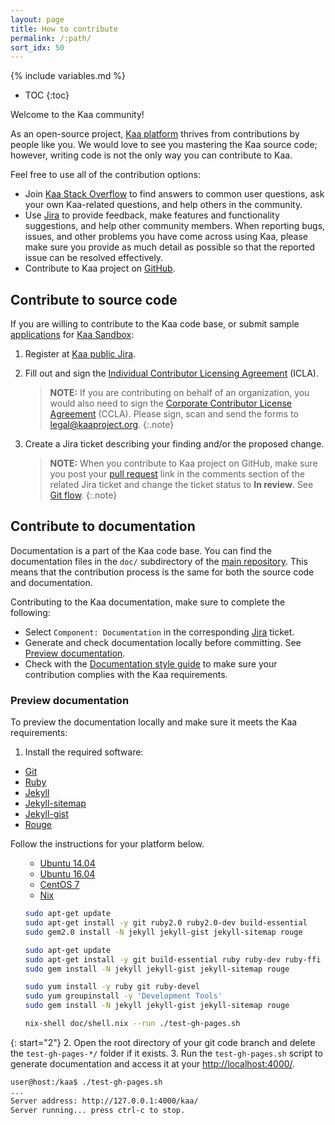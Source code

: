 ```yaml
---
layout: page
title: How to contribute
permalink: /:path/
sort_idx: 50
---
```


{% include variables.md %}

* TOC
{:toc}

Welcome to the Kaa community!

As an open-source project, [Kaa platform]({{root_url}}Glossary/#kaa-platform) thrives from contributions by people like you.
We would love to see you mastering the Kaa source code; however, writing code is not the only way you can contribute to Kaa.

Feel free to use all of the contribution options:

- Join [Kaa Stack Overflow](http://stackoverflow.com/questions/tagged/kaa) to find answers to common user questions, ask your own Kaa-related questions, and help others in the community.
- Use [Jira](http://jira.kaaproject.org/browse/KAA/) to provide feedback, make features and functionality suggestions, and help other community members.
When reporting bugs, issues, and other problems you have come across using Kaa, please make sure you provide as much detail as possible so that the reported issue can be resolved effectively.
- Contribute to Kaa project on [GitHub](https://github.com/kaaproject/kaa).

## Contribute to source code

If you are willing to contribute to the Kaa code base, or submit sample [applications]({{root_url}}Glossary/#kaa-application) for [Kaa Sandbox]({{root_url}}Glossary/#kaa-sandbox):

1. Register at [Kaa public Jira](http://jira.kaaproject.org/browse/KAA/).

2. Fill out and sign the [Individual Contributor Licensing Agreement](http://www.kaaproject.org/Uploads/ICLA.pdf) (ICLA).

	>**NOTE:** If you are contributing on behalf of an organization, you would also need to sign the [Corporate Contributor License Agreement](http://www.kaaproject.org/Uploads/CCLA.pdf) (CCLA).
	>Please sign, scan and send the forms to [legal@kaaproject.org](mailto:legal@kaaproject.org).
	{:.note}

3. Create a Jira ticket describing your finding and/or the proposed change.

	>**NOTE:** When you contribute to Kaa project on GitHub, make sure you post your [pull request](https://help.github.com/articles/using-pull-requests/) link in the comments section of the related Jira ticket and change the ticket status to **In review**.
	>See [Git flow]({{root_url}}Customization-guide/How-to-contribute/Git-flow/).
	{:.note}

## Contribute to documentation

Documentation is a part of the Kaa code base.
You can find the documentation files in the `doc/` subdirectory of the [main repository](https://github.com/kaaproject/kaa).
This means that the contribution process is the same for both the source code and documentation.

Contributing to the Kaa documentation, make sure to complete the following:

* Select `Component: Documentation` in the corresponding [Jira](http://jira.kaaproject.org/) ticket.
* Generate and check documentation locally before committing.
See [Preview documentation]({{root_url}}Customization-guide/How-to-contribute/#preview-documentation).
* Check with the [Documentation style guide]({{root_url}}Customization-guide/How-to-contribute/Style-guide/) to make sure your contribution complies with the Kaa requirements.

### Preview documentation

To preview the documentation locally and make sure it meets the Kaa requirements:

1. Install the required software:
  * [Git](https://git-scm.com/)
  * [Ruby](https://www.ruby-lang.org)
  * [Jekyll](https://jekyllrb.com/)
  * [Jekyll-sitemap](https://github.com/jekyll/jekyll-sitemap)
  * [Jekyll-gist](https://github.com/jekyll/jekyll-gist)
  * [Rouge](https://github.com/jneen/rouge)

   Follow the instructions for your platform below.

<ul>
<li style="list-style-type: none;">
<ul class="nav nav-tabs">
  <li class="active"><a data-toggle="tab" href="#Platform1">Ubuntu 14.04</a></li>
  <li><a data-toggle="tab" href="#Platform2">Ubuntu 16.04</a></li>
  <li><a data-toggle="tab" href="#Platform3">CentOS 7</a></li>
  <li><a data-toggle="tab" href="#Platform4">Nix</a></li>
</ul>

<div class="tab-content">
<div id="Platform1" class="tab-pane fade in active" markdown="1" >

```bash
sudo apt-get update
sudo apt-get install -y git ruby2.0 ruby2.0-dev build-essential
sudo gem2.0 install -N jekyll jekyll-gist jekyll-sitemap rouge
```

</div><div id="Platform2" class="tab-pane fade" markdown="1" >

```bash
sudo apt-get update
sudo apt-get install -y git build-essential ruby ruby-dev ruby-ffi
sudo gem install -N jekyll jekyll-gist jekyll-sitemap rouge
```

</div><div id="Platform3" class="tab-pane fade" markdown="1" >

```bash
sudo yum install -y ruby git ruby-devel
sudo yum groupinstall -y 'Development Tools'
sudo gem install -N jekyll jekyll-gist jekyll-sitemap rouge
```

</div><div id="Platform4" class="tab-pane fade" markdown="1" >

```bash
nix-shell doc/shell.nix --run ./test-gh-pages.sh
```

</div></div>
</li>
</ul>

{: start="2"}
2. Open the root directory of your git code branch and delete the `test-gh-pages-*/` folder if it exists.
3. Run the `test-gh-pages.sh` script to generate documentation and access it at your [http://localhost:4000/](http://127.0.0.1:4000/kaa/).

   ```bash
   user@host:/kaa$ ./test-gh-pages.sh
   ...
   Server address: http://127.0.0.1:4000/kaa/
   Server running... press ctrl-c to stop.
   ```
